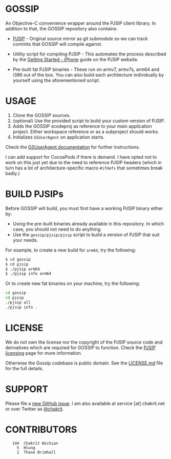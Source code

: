 # GOSSIP

An Objective-C convenience wrapper around the PJSIP client library. In addition to that,
the GOSSIP repository also contains:

* [PJSIP][0] - Original source mirror as git submodule so we can track commits that GOSSIP
  will compile against.

* Utility script for compiling PJSIP - This automates the process described by the
  [Getting Started - iPhone][2] guide on the PJSIP website.

* Pre-built fat PJSIP binaries - These run on armv7, armv7s, arm64 and i386 out of the
  box. You can also build each architecture individually by yourself using the
  aforementioned script.

# USAGE

1. Clone the GOSSIP sources.
2. (optional) Use the provided script to build your custom version of PJSIP.
3. Adds the GOSSIP xcodeproj as reference to your main application project. Either
   workspace reference or as a subproject should works.
4. Initializes `GSUserAgent` on application starts.

Check the [GSUserAgent documentation][5] for further instructions.

I can add support for CocoaPods if there is demand. I have opted not to work on this
just yet due to the need to reference PJSIP headers (which in turn has a lot of
architecture-specific macro `#ifdefs` that sometimes break badly.)

# BUILD PJSIPs

Before GOSSIP will build, you must first have a working PJSIP binary either by:

* Using the pre-built binaries already available in this repository. In which case, you
  should not need to do anything.
* Use the `gossip/pjsip/pjsip` script to build a version of PJSIP that suit your needs.

For example, to create a new build for `arm64`, try the following:

```sh
$ cd gossip
$ cd pjsip
$ ./pjsip arm64
$ ./pjsip info arm64
```

Or to create new fat binaries on your machine, try the following:

```sh
cd gossip
cd pjsip
./pjsip all
./pjsip info .
```

# LICENSE

We do not own the license nor the copyright of the PJSIP source code and derivatives which
are required for GOSSIP to function. Check the
[PJSIP licensing][1] page for more information.

Otherwise the Gossip codebase is public domain. See the [LICENSE.md](LICENSE.md) file for
the full details.

# SUPPORT

Please file a [new GitHub issue][3]. I am also available at service [at] chakrit.net or
over Twitter as [@chakrit][4].

# CONTRIBUTORS

```
   144	Chakrit Wichian
     5	Hlung
     1	Thane Brimhall
```


[0]: http://www.pjsip.org/
[1]: http://www.pjsip.org/licensing.htm
[2]: https://trac.pjsip.org/repos/wiki/Getting-Started/iPhone
[3]: https://github.com/chakrit/gossip/issues/new
[4]: http://twitter.com/chakrit
[5]: http://gh.chakrit.net/gossip/interface_g_s_user_agent.html
